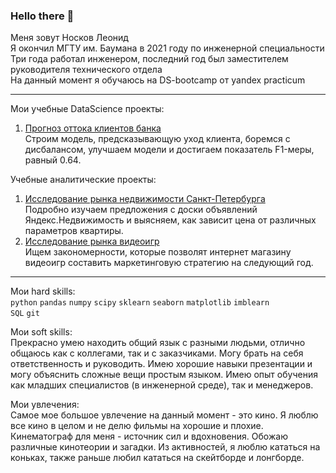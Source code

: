 ### Hello there 👋
Меня зовут Носков Леонид  
Я окончил МГТУ им. Баумана в 2021 году по инженерной специальности  
Три года работал инженером, последний год был заместителем руководителя технического отдела  
На данный момент я обучаюсь на DS-bootcamp от yandex practicum  
___
Мои учебные DataScience проекты:
1. [Прогноз оттока клиентов банка](https://github.com/Lefantino/bank-customer-churn)  
  Строим модель, предсказывающую уход клиента, боремся с дисбалансом, улучшаем модели и достигаем показатель F1-меры, равный 0.64.
  
Учебные аналитические проекты:
1. [Исследование рынка недвижимости Санкт-Петербурга](https://github.com/Lefantino/real-estate-research)   
  Подробно изучаем предложения с доски объявлений Яндекс.Недвижимость и выясняем, как зависит цена от различных параметров квартиры.
2. [Исследование рынка видеоигр](https://github.com/Lefantino/game-analysis)  
  Ищем закономерности, которые позволят интернет магазину видеоигр составить маркетинговую стратегию на следующий год.
  

___
Мои hard skills:  
```python``` ```pandas``` ```numpy``` ```scipy``` ```sklearn``` ```seaborn``` ```matplotlib``` ```imblearn```  
```SQL``` ```git```

Мои soft skills:  
Прекрасно умею находить общий язык с разными людьми, отлично общаюсь как с коллегами, так и с заказчиками. Могу брать на себя ответственность и руководить. Имею хорошие навыки презентации и могу объяснить сложные вещи простым языком. Имею опыт обучения как младших специалистов (в инженерной среде), так и менеджеров.

Мои увлечения:  
Самое мое большое увлечение на данный момент - это кино. Я люблю все кино в целом и не делю фильмы на хорошие и плохие. Кинематограф для меня - источник сил и вдохновения. Обожаю различные кинотеории и загадки. Из активностей, я люблю кататься на коньках, также раньше любил кататься на скейтборде и лонгборде.


<!--
**Lefantino/Lefantino** is a ✨ _special_ ✨ repository because its `README.md` (this file) appears on your GitHub profile.

Here are some ideas to get you started:

- 🔭 I’m currently working on ...
- 🌱 I’m currently learning ...
- 👯 I’m looking to collaborate on ...
- 🤔 I’m looking for help with ...
- 💬 Ask me about ...
- 📫 How to reach me: ...
- 😄 Pronouns: ...
- ⚡ Fun fact: ...
-->
